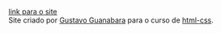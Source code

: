 [link para o site](https://raulfsp.github.io/projeto-cordel/)  
Site criado por [Gustavo Guanabara](https://github.com/gustavoguanabara) para o curso de [html-css](https://www.cursoemvideo.com/curso/html5-css3-modulo1/).
